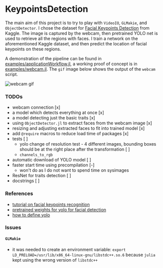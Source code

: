 # KeypointsDetection

The main aim of this project is to try to play with `VideoIO`, `GLMakie`, and `ObjectDetector`. I chose the dataset for [Facial Keypoints Detection](https://www.kaggle.com/competitions/facial-keypoints-detection/overview) from Kaggle. The image is captured by the webcam, then pretrained YOLO net is used to retrieve all the regions with faces. I train a network on the aforementioned Kaggle dataset, and then predict the location of facial keypoints on these regions.

A demonstration of the pipeline can be found in [examples/applicationWorkflow.jl](examples/applicationWorkflow.jl), a working proof of concept is in [examples/webcam.jl](examples/webcam.jl). The `gif` image below shows the output of the `webcam` script.

![webcam gif](readme_files/webcam.gif)

### TODOs

- webcam connection [x]
- a model which detects everything at once [x]
- a model detecting just the basic traits [x]
- using `ObjectDetector.jl` to extract  faces from the webcam image [x]
- resizing and adjusting extracted faces to fit into trained model [x]
- add `@require` macros to reduce load time of packages [x]
- tests [ ]
    - yolo change of resolution test - 4 different images, bounding boxes should be at the right place after the transformation [ ]
    - `channels_to_rgb`
- automatic download of YOLO model [ ]
- faster start time using precompilation [-]
    - won't do as I do not want to spend time on sysimages
- ResNet for traits detection [ ]
- docstrings [ ]

### References

- [tutorial on facial keypoints recognition](https://danielnouri.org/notes/2014/12/17/using-convolutional-neural-nets-to-detect-facial-keypoints-tutorial/)
- [pretrained weights for yolo for facial detection](https://github.com/lthquy/Yolov3-tiny-Face-weights)
- [how to define yolo](https://jonathan-hui.medium.com/real-time-object-detection-with-yolo-yolov2-28b1b93e2088)

### Issues

#### `GLMakie`
- it was needed to create an environment variable: `export LD_PRELOAD=/usr/lib/x86_64-linux-gnu/libstdc++.so.6` because `julia` kept using the wrong version of `libstdc++`  